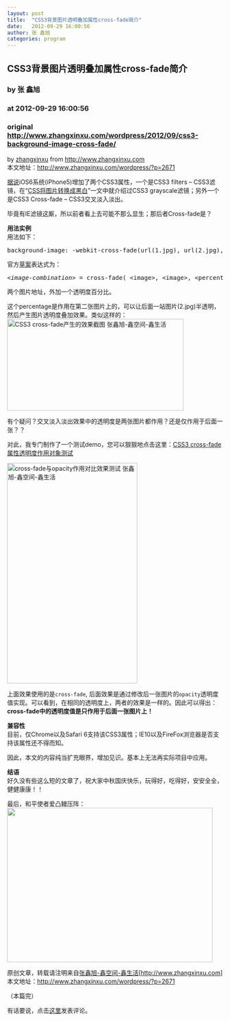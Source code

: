 ```yaml
---
layout: post
title:  "CSS3背景图片透明叠加属性cross-fade简介"
date:   2012-09-29 16:00:56
author: 张 鑫旭
categories: program
---
```


## CSS3背景图片透明叠加属性cross-fade简介
### by 张 鑫旭
### at 2012-09-29 16:00:56
### original <http://www.zhangxinxu.com/wordpress/2012/09/css3-background-image-cross-fade/>

<p>by <a href="http://www.zhangxinxu.com/">zhangxinxu</a> from <a href="http://www.zhangxinxu.com/">http://www.zhangxinxu.com</a><br>
本文地址：<a href="http://www.zhangxinxu.com/wordpress/?p=2671">http://www.zhangxinxu.com/wordpress/?p=2671</a></p>
<p><a href="http://www.mobilexweb.com/blog/iphone-5-ios-6-html5-developers">据说</a>iOS6系统(iPhone5)增加了两个CSS3属性，一个是CSS3 filters – CSS3滤镜，在“<a href="http://www.zhangxinxu.com/wordpress/?p=2547">CSS将图片转换成黑白</a>”一文中就介绍过CSS3 grayscale滤镜；另外一个是CSS3 Cross-fade – CSS3交叉淡入淡出。</p>
<p>毕竟有IE滤镜这厮，所以前者看上去可能不那么显生；那后者Cross-fade是？</p>
<p><strong>用法实例</strong><br>
用法如下：</p>
<div>
<pre>background-image: -webkit-cross-fade(url(1.jpg), url(2.jpg), 50%);</pre>
</div>
<p>官方<a href="http://www.w3.org/TR/2011/WD-css3-images-20110217/#cross-fade-function">草案</a>表达式为：</p>
<div>
<pre><dfn>&lt;image-combination&gt;</dfn> = cross-fade( &lt;image&gt;, &lt;image&gt;, &lt;percentage&gt; )</pre>
</div>
<p>两个图片地址，外加一个透明度百分比。</p>
<p>这个percentage是作用在第二张图片上的，可以让后面一站图片(2.jpg)半透明，然后产生图片透明度叠加效果。类似这样的：<br>
<a href="http://codepen.io/edge0703/pen/Hridk"><img alt="CSS3 cross-fade产生的效果截图 张鑫旭-鑫空间-鑫生活" src="http://image.zhangxinxu.com/image/blog/201209/2012-09-29_153503.jpg" title="CSS3 cross-fade产生的效果截图" width="412" height="214"></a></p>
<p>有个疑问？交叉淡入淡出效果中的透明度是两张图片都作用？还是仅作用于后面一张？？</p>
<p>对此，我专门制作了一个测试demo，您可以狠狠地点击这里：<a href="http://www.zhangxinxu.com/study/201209/css3-background-image-cross-fade.html">CSS3 cross-fade属性透明度作用对象测试</a></p>
<p><img alt="cross-fade与opacity作用对比效果测试 张鑫旭-鑫空间-鑫生活" src="http://image.zhangxinxu.com/image/blog/201209/2012-09-29_154215.jpg" title="cross-fade与opacity作用对比效果测试" width="304" height="514"></p>
<p>上面效果使用的是<code>cross-fade</code>, 后面效果是通过修改后一张图片的<code>opacity</code>透明度值实现。可以看到，在相同的透明度上，两者的效果是一样的。因此可以得出：<strong>cross-fade中的透明度值是只作用于后面一张图片上！</strong></p>
<p><strong>兼容性</strong><br>
目前，仅Chrome以及Safari 6支持该CSS3属性；IE10以及FireFox浏览器是否支持该属性还不得而知。</p>
<p>因此，本文的内容纯当扩充眼界，增加见识。基本上无法再实际项目中应用。</p>
<p><strong>结语</strong><br>
好久没有些这么短的文章了，祝大家中秋国庆快乐，玩得好，吃得好，安安全全，健健康康！！</p>
<p>最后，和平使者爱凸鳗压阵：<br>
<img alt="" src="http://image.zhangxinxu.com/image/blog/201209/aotuman.jpg" title="奥特曼" width="480" height="360"></p>
<p>原创文章，转载请注明来自<a href="http://www.zhangxinxu.com/">张鑫旭-鑫空间-鑫生活</a>[<a href="http://www.zhangxinxu.com/">http://www.zhangxinxu.com</a>]<br>
本文地址：<a href="http://www.zhangxinxu.com/wordpress/?p=2671">http://www.zhangxinxu.com/wordpress/?p=2671</a></p>
<p>（本篇完）</p>
<div>有话要说，点击<a href="http://www.zhangxinxu.com/wordpress/2012/09/css3-background-image-cross-fade/#response">这里</a>发表评论。</div>